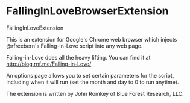 FallingInLoveBrowserExtension
=============================

FallingInLoveExtension

This is an extension for Google's Chrome web browser which injects @rfreebern's Falling-in-Love script into any web page.

Falling-in-Love does all the heavy lifting. You can find it at http://blog.rnf.me/Falling-in-Love/

An options page allows you to set certain parameters for the script, including when it will run (set the month and day to 0 to run anytime).

The extension is written by John Romkey of Blue Forest Research, LLC.
